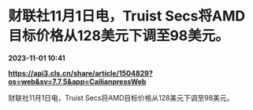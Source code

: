 # 财联社11月1日电，Truist Secs将AMD目标价格从128美元下调至98美元。

**2023-11-01 10:41**

**https://api3.cls.cn/share/article/1504829?os=web&sv=7.7.5&app=CailianpressWeb**

财联社11月1日电，Truist Secs将AMD目标价格从128美元下调至98美元。